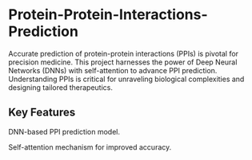 # Protein-Protein-Interactions-Prediction

Accurate prediction of protein-protein interactions (PPIs) is pivotal for precision medicine. This project harnesses the power of Deep Neural Networks (DNNs) with self-attention to advance PPI prediction. Understanding PPIs is critical for unraveling biological complexities and designing tailored therapeutics.

## Key Features
DNN-based PPI prediction model.

Self-attention mechanism for improved accuracy.
